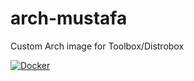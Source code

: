 # arch-mustafa
Custom Arch image for Toolbox/Distrobox

[![Docker](https://github.com/mustafa367/Arch-mustafa/actions/workflows/docker-publish.yml/badge.svg)](https://github.com/mustafa367/Arch-mustafa/actions/workflows/docker-publish.yml)
